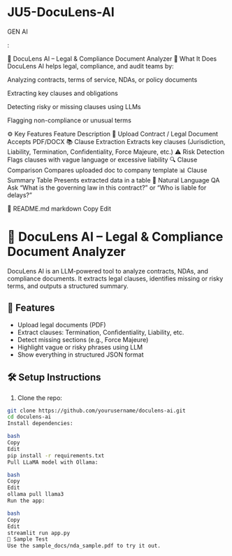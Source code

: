 # JU5-DocuLens-AI
GEN AI

:

🧾 DocuLens AI – Legal & Compliance Document Analyzer
🧠 What It Does
DocuLens AI helps legal, compliance, and audit teams by:

Analyzing contracts, terms of service, NDAs, or policy documents

Extracting key clauses and obligations

Detecting risky or missing clauses using LLMs

Flagging non-compliance or unusual terms

⚙️ Key Features
Feature	Description
📄 Upload Contract / Legal Document	Accepts PDF/DOCX
📚 Clause Extraction	Extracts key clauses (Jurisdiction, Liability, Termination, Confidentiality, Force Majeure, etc.)
⚠️ Risk Detection	Flags clauses with vague language or excessive liability
🔍 Clause Comparison	Compares uploaded doc to company template
📊 Clause Summary Table	Presents extracted data in a table
💬 Natural Language QA	Ask “What is the governing law in this contract?” or “Who is liable for delays?”

📘 README.md
markdown
Copy
Edit
# 🧾 DocuLens AI – Legal & Compliance Document Analyzer

DocuLens AI is an LLM-powered tool to analyze contracts, NDAs, and compliance documents. It extracts legal clauses, identifies missing or risky terms, and outputs a structured summary.

## 🚀 Features

- Upload legal documents (PDF)
- Extract clauses: Termination, Confidentiality, Liability, etc.
- Detect missing sections (e.g., Force Majeure)
- Highlight vague or risky phrases using LLM
- Show everything in structured JSON format

## 🛠️ Setup Instructions

1. Clone the repo:
```bash
git clone https://github.com/yourusername/doculens-ai.git
cd doculens-ai
Install dependencies:

bash
Copy
Edit
pip install -r requirements.txt
Pull LLaMA model with Ollama:

bash
Copy
Edit
ollama pull llama3
Run the app:

bash
Copy
Edit
streamlit run app.py
🧪 Sample Test
Use the sample_docs/nda_sample.pdf to try it out.
